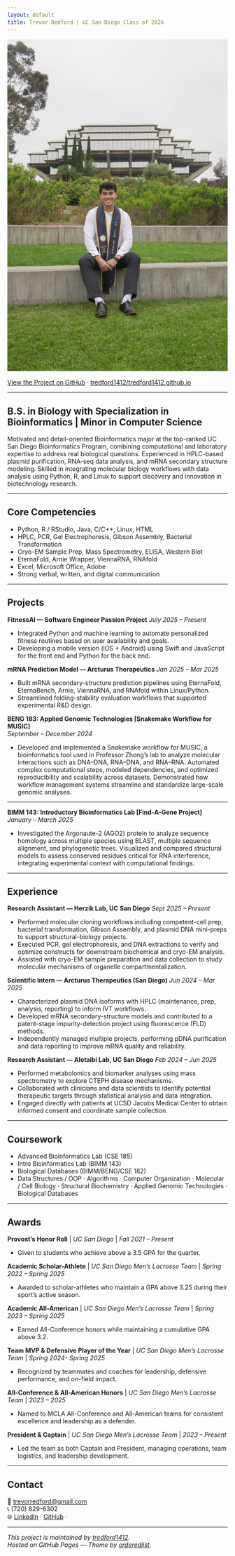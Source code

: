 ```yaml
---
layout: default
title: Trevor Redford | UC San Diego Class of 2026
---
```


![Trevor Redford](/assets/trevor-geisel.jpg)

[View the Project on GitHub](https://github.com/tredford1412/tredford1412.github.io) · [tredford1412/tredford1412.github.io](https://github.com/tredford1412/tredford1412.github.io)


---
 
## B.S. in Biology with Specialization in Bioinformatics | Minor in Computer Science

Motivated and detail-oriented Bioinformatics major at the top-ranked UC San Diego Bioinformatics Program, combining computational and laboratory expertise to address real biological questions. Experienced in HPLC-based plasmid purification, RNA-seq data analysis, and mRNA secondary structure modeling. Skilled in integrating molecular biology workflows with data analysis using Python, R, and Linux to support discovery and innovation in biotechnology research. 

---

## Core Competencies
- Python, R / RStudio, Java, C/C++, Linux, HTML
- HPLC, PCR, Gel Electrophoresis, Gibson Assembly, Bacterial Transformation
- Cryo-EM Sample Prep, Mass Spectrometry, ELISA, Western Blot
- EternaFold, Arnie Wrapper, ViennaRNA, RNAfold
- Excel, Microsoft Office, Adobe
- Strong verbal, written, and digital communication

---

## Projects

**FitnessAI — Software Engineer Passion Project**   *July 2025 – Present*  
- Integrated Python and machine learning to automate personalized fitness routines based on user availability and goals.  
- Developing a mobile version (iOS + Android) using Swift and JavaScript for the front end and Python for the back end.

**mRNA Prediction Model — Arcturus Therapeutics**   *Jan 2025 – Mar 2025*  
- Built mRNA secondary-structure prediction pipelines using EternaFold, EternaBench, Arnie, ViennaRNA, and RNAfold within Linux/Python.  
- Streamlined folding-stability evaluation workflows that supported experimental R&D design.

**BENG 183: Applied Genomic Technologies [Snakemake Workflow for MUSIC]**  
*September – December 2024*  

- Developed and implemented a Snakemake workflow for MUSIC, a bioinformatics tool used in Professor Zhong’s lab to analyze molecular interactions such as DNA–DNA, RNA–DNA, and RNA–RNA. Automated complex computational steps, modeled dependencies, and optimized reproducibility and scalability across datasets. Demonstrated how workflow management systems streamline and standardize large-scale genomic analyses.

---

**BIMM 143: Introductory Bioinformatics Lab [Find-A-Gene Project]**  
*January – March 2025*  

- Investigated the Argonaute-2 (AGO2) protein to analyze sequence homology across multiple species using BLAST, multiple sequence alignment, and phylogenetic trees. Visualized and compared structural models to assess conserved residues critical for RNA interference, integrating experimental context with computational findings.

---

## Experience

**Research Assistant — Herzik Lab, UC San Diego**   *Sept 2025 – Present*  
- Performed molecular cloning workflows including competent-cell prep, bacterial transformation, Gibson Assembly, and plasmid DNA mini-preps to support structural-biology projects.  
- Executed PCR, gel electrophoresis, and DNA extractions to verify and optimize constructs for downstream biochemical and cryo-EM analysis.  
- Assisted with cryo-EM sample preparation and data collection to study molecular mechanisms of organelle compartmentalization.

**Scientific Intern — Arcturus Therapeutics (San Diego)**   *Jun 2024 – Mar 2025*  
- Characterized plasmid DNA isoforms with HPLC (maintenance, prep, analysis, reporting) to inform IVT workflows.  
- Developed mRNA secondary-structure models and contributed to a patent-stage impurity-detection project using fluorescence (FLD) methods.  
- Independently managed multiple projects, performing pDNA purification and data reporting to improve mRNA quality and reliability.

**Research Assistant — Alotaibi Lab, UC San Diego**   *Feb 2024 – Jun 2025*  
- Performed metabolomics and biomarker analyses using mass spectrometry to explore CTEPH disease mechanisms.  
- Collaborated with clinicians and data scientists to identify potential therapeutic targets through statistical analysis and data integration.  
- Engaged directly with patients at UCSD Jacobs Medical Center to obtain informed consent and coordinate sample collection.

---

## Coursework 

- Advanced Bioinformatics Lab (CSE 185)
- Intro Bioinformatics Lab (BIMM 143)
-  Biological Databases (BIMM/BENG/CSE 182)
-  Data Structures / OOP  ·  Algorithms  ·  Computer Organization  ·  Molecular / Cell Biology  ·  Structural Biochemistry  ·  Applied Genomic Technologies  ·  Biological Databases


---

## Awards

**Provost’s Honor Roll** | *UC San Diego* | *Fall 2021 – Present*  
- Given to students who achieve above a 3.5 GPA for the quarter.

**Academic Scholar-Athlete** | *UC San Diego Men’s Lacrosse Team* | *Spring 2022 – Spring 2025*  
- Awarded to scholar-athletes who maintain a GPA above 3.25 during their sport’s active season.

**Academic All-American** | *UC San Diego Men’s Lacrosse Team* | *Spring 2023 – Spring 2025*  
- Earned All-Conference honors while maintaining a cumulative GPA above 3.2.

**Team MVP & Defensive Player of the Year** | *UC San Diego Men’s Lacrosse Team* | *Spring 2024- Spring 2025*  
- Recognized by teammates and coaches for leadership, defensive performance, and on-field impact.

**All-Conference & All-American Honors** | *UC San Diego Men’s Lacrosse Team* | *2023 – 2025*  
- Named to MCLA All-Conference and All-American teams for consistent excellence and leadership as a defender.

**President & Captain** | *UC San Diego Men’s Lacrosse Team* | *2023 – Present*  
- Led the team as both Captain and President, managing operations, team logistics, and leadership development.

 
---

## Contact
📧 [trevorredford@gmail.com](mailto:trevorredford@gmail.com)  
📞 (720) 829-6302  
🌐 [LinkedIn](https://www.linkedin.com/in/trevor-redford-416925231) · [GitHub](https://github.com/tredford1412) ·

---

_This project is maintained by [tredford1412](https://github.com/tredford1412)._  
_Hosted on GitHub Pages — Theme by [orderedlist](https://github.com/orderedlist)._

